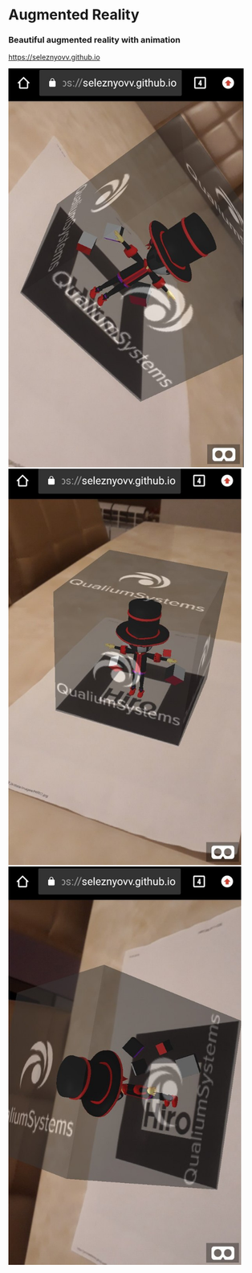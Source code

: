 Augmented Reality
=====================
### Beautiful augmented reality with animation

<https://seleznyovv.github.io>


![screenshot](https://github.com/seleznyovv/seleznyovv.github.io/blob/master/Screenshot_1.png)
![screenshot](https://github.com/seleznyovv/seleznyovv.github.io/blob/master/Screenshot_2.png)
![screenshot](https://github.com/seleznyovv/seleznyovv.github.io/blob/master/Screenshot_3.png)
